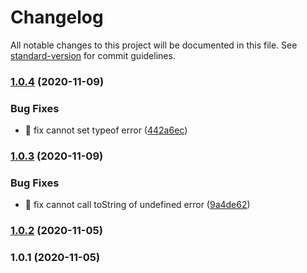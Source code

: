 # Changelog

All notable changes to this project will be documented in this file. See [standard-version](https://github.com/conventional-changelog/standard-version) for commit guidelines.

### [1.0.4](https://github.com/jaredLunde/jest-stitches/compare/v1.0.3...v1.0.4) (2020-11-09)

### Bug Fixes

- 🐛 fix cannot set typeof error ([442a6ec](https://github.com/jaredLunde/jest-stitches/commit/442a6ecea443fd98f71d2962f0e76b492eefe391))

### [1.0.3](https://github.com/jaredLunde/jest-stitches/compare/v1.0.2...v1.0.3) (2020-11-09)

### Bug Fixes

- 🐛 fix cannot call toString of undefined error ([9a4de62](https://github.com/jaredLunde/jest-stitches/commit/9a4de624046416811ff2e8918fd9b24691f42b7d))

### [1.0.2](https://github.com/jaredLunde/jest-stitches/compare/v1.0.1...v1.0.2) (2020-11-05)

### 1.0.1 (2020-11-05)

